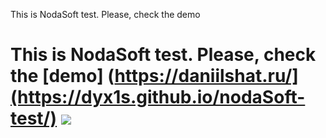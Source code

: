 This is NodaSoft test. Please, check the demo 
# This is NodaSoft test. Please, check the [demo] (https://daniilshat.ru/](https://dyx1s.github.io/nodaSoft-test/) ![](https://github.com/blackcater/blackcater/raw/main/images/Hi.gif) 
